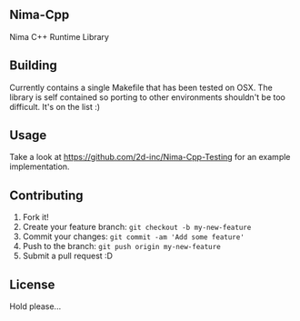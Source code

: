 ## Nima-Cpp
Nima C++ Runtime Library
## Building
Currently contains a single Makefile that has been tested on OSX. The library is self contained so porting to other environments shouldn't be too difficult. It's on the list :) 
## Usage
Take a look at https://github.com/2d-inc/Nima-Cpp-Testing for an example implementation.
## Contributing
1. Fork it!
2. Create your feature branch: `git checkout -b my-new-feature`
3. Commit your changes: `git commit -am 'Add some feature'`
4. Push to the branch: `git push origin my-new-feature`
5. Submit a pull request :D
## License
Hold please...
